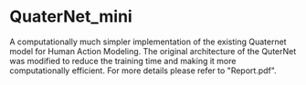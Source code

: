 # QuaterNet_mini
A computationally much simpler implementation of the existing Quaternet model for Human Action Modeling. The original architecture of the QuterNet was modified to reduce the training time and making it more computationally efficient.  For more details please refer to "Report.pdf".
